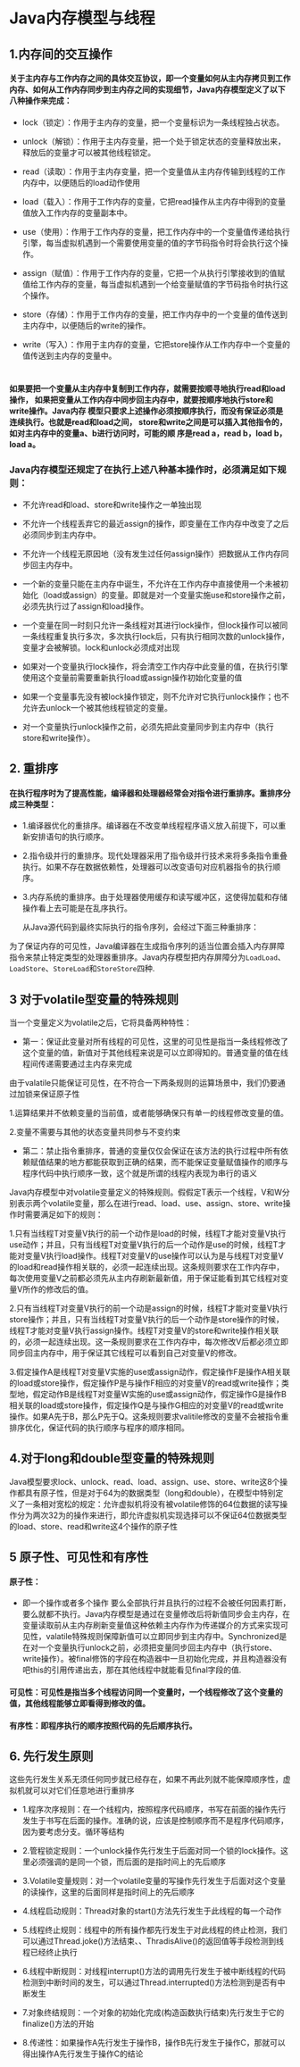 # Java内存模型与线程
## 1.内存间的交互操作
#### 关于主内存与工作内存之间的具体交互协议，即一个变量如何从主内存拷贝到工作内存、如何从工作内存同步到主内存之间的实现细节，Java内存模型定义了以下八种操作来完成：

* lock（锁定）：作用于主内存的变量，把一个变量标识为一条线程独占状态。

* unlock（解锁）：作用于主内存变量，把一个处于锁定状态的变量释放出来，释放后的变量才可以被其他线程锁定。

* read（读取）：作用于主内存变量，把一个变量值从主内存传输到线程的工作内存中，以便随后的load动作使用

* load（载入）：作用于工作内存的变量，它把read操作从主内存中得到的变量值放入工作内存的变量副本中。

* use（使用）：作用于工作内存的变量，把工作内存中的一个变量值传递给执行引擎，每当虚拟机遇到一个需要使用变量的值的字节码指令时将会执行这个操作。

* assign（赋值）：作用于工作内存的变量，它把一个从执行引擎接收到的值赋值给工作内存的变量，每当虚拟机遇到一个给变量赋值的字节码指令时执行这个操作。

* store（存储）：作用于工作内存的变量，把工作内存中的一个变量的值传送到主内存中，以便随后的write的操作。

* write（写入）：作用于主内存的变量，它把store操作从工作内存中一个变量的值传送到主内存的变量中。  
　
#### 如果要把一个变量从主内存中复制到工作内存，就需要按顺寻地执行read和load操作，	如果把变量从工作内存中同步回主内存中，就要按顺序地执行store和write操作。Java内存	模型只要求上述操作必须按顺序执行，而没有保证必须是连续执行。也就是read和load之间，	store和write之间是可以插入其他指令的，如对主内存中的变量a、b进行访问时，可能的顺	序是read a，read b，load b， load a。
### Java内存模型还规定了在执行上述八种基本操作时，必须满足如下规则：

*  不允许read和load、store和write操作之一单独出现

*  不允许一个线程丢弃它的最近assign的操作，即变量在工作内存中改变了之后必须同步到主内存中。

*  不允许一个线程无原因地（没有发生过任何assign操作）把数据从工作内存同步回主内存中。

*  一个新的变量只能在主内存中诞生，不允许在工作内存中直接使用一个未被初始化（load或assign）的变量。即就是对一个变量实施use和store操作之前，必须先执行过了assign和load操作。

*  一个变量在同一时刻只允许一条线程对其进行lock操作，但lock操作可以被同一条线程重复执行多次，多次执行lock后，只有执行相同次数的unlock操作，变量才会被解锁。lock和unlock必须成对出现

*  如果对一个变量执行lock操作，将会清空工作内存中此变量的值，在执行引擎使用这个变量前需要重新执行load或assign操作初始化变量的值

*  如果一个变量事先没有被lock操作锁定，则不允许对它执行unlock操作；也不允许去unlock一个被其他线程锁定的变量。

*  对一个变量执行unlock操作之前，必须先把此变量同步到主内存中（执行store和write操作）。

## 2. 重排序

#### 在执行程序时为了提高性能，编译器和处理器经常会对指令进行重排序。重排序分成三种类型：

* 1.编译器优化的重排序。编译器在不改变单线程程序语义放入前提下，可以重新安排语句的执行顺序。

* 2.指令级并行的重排序。现代处理器采用了指令级并行技术来将多条指令重叠执行。如果不存在数据依赖性，处理器可以改变语句对应机器指令的执行顺序。

* 3.内存系统的重排序。由于处理器使用缓存和读写缓冲区，这使得加载和存储操作看上去可能是在乱序执行。

  从Java源代码到最终实际执行的指令序列，会经过下面三种重排序：

 
为了保证内存的可见性，Java编译器在生成指令序列的适当位置会插入内存屏障指令来禁止特定类型的处理器重排序。Java内存模型把内存屏障分为`LoadLoad`、`LoadStore`、`StoreLoad`和`StoreStore`四种.

## 3 对于volatile型变量的特殊规则

当一个变量定义为volatile之后，它将具备两种特性：

* 第一：保证此变量对所有线程的可见性，这里的可见性是指当一条线程修改了这个变量的值，新值对于其他线程来说是可以立即得知的。普通变量的值在线程间传递需要通过主内存来完成

由于valatile只能保证可见性，在不符合一下两条规则的运算场景中，我们仍要通过加锁来保证原子性

1.运算结果并不依赖变量的当前值，或者能够确保只有单一的线程修改变量的值。

2.变量不需要与其他的状态变量共同参与不变约束

* 第二：禁止指令重排序，普通的变量仅仅会保证在该方法的执行过程中所有依赖赋值结果的地方都能获取到正确的结果，而不能保证变量赋值操作的顺序与程序代码中执行顺序一致，这个就是所谓的线程内表现为串行的语义


Java内存模型中对volatile变量定义的特殊规则。假假定T表示一个线程，V和W分别表示两个volatile变量，那么在进行read、load、use、assign、store、write操作时需要满足如下的规则：

1.只有当线程T对变量V执行的前一个动作是load的时候，线程T才能对变量V执行use动作；并且，只有当线程T对变量V执行的后一个动作是use的时候，线程T才能对变量V执行load操作。线程T对变量V的use操作可以认为是与线程T对变量V的load和read操作相关联的，必须一起连续出现。这条规则要求在工作内存中，每次使用变量V之前都必须先从主内存刷新最新值，用于保证能看到其它线程对变量V所作的修改后的值。

2.只有当线程T对变量V执行的前一个动是assign的时候，线程T才能对变量V执行store操作；并且，只有当线程T对变量V执行的后一个动作是store操作的时候，线程T才能对变量V执行assign操作。线程T对变量V的store和write操作相关联的，必须一起连续出现。这一条规则要求在工作内存中，每次修改V后都必须立即同步回主内存中，用于保证其它线程可以看到自己对变量V的修改。

3.假定操作A是线程T对变量V实施的use或assign动作，假定操作F是操作A相关联的load或store操作，假定操作P是与操作F相应的对变量V的read或write操作；类型地，假定动作B是线程T对变量W实施的use或assign动作，假定操作G是操作B相关联的load或store操作，假定操作Q是与操作G相应的对变量V的read或write操作。如果A先于B，那么P先于Q。这条规则要求valitile修改的变量不会被指令重排序优化，保证代码的执行顺序与程序的顺序相同。

## 4.对于long和double型变量的特殊规则

Java模型要求lock、unlock、read、load、assign、use、store、write这8个操作都具有原子性，但是对于64为的数据类型（long和double），在模型中特别定义了一条相对宽松的规定：允许虚拟机将没有被volatile修饰的64位数据的读写操作分为两次32为的操作来进行，即允许虚拟机实现选择可以不保证64位数据类型的load、store、read和write这4个操作的原子性

## 5 原子性、可见性和有序性

#### 原子性： 
 *  即一个操作或者多个操作 要么全部执行并且执行的过程不会被任何因素打断，要么就都不执行。Java内存模型是通过在变量修改后将新值同步会主内存，在变量读取前从主内存刷新变量值这种依赖主内存作为传递媒介的方式来实现可见性，valatile特殊规则保障新值可以立即同步到主内存中。Synchronized是在对一个变量执行unlock之前，必须把变量同步回主内存中（执行store、write操作）。被final修饰的字段在构造器中一旦初始化完成，并且构造器没有吧this的引用传递出去，那在其他线程中就能看见final字段的值.
 
#### 可见性：可见性是指当多个线程访问同一个变量时，一个线程修改了这个变量的值，其他线程能够立即看得到修改的值。

#### 有序性：即程序执行的顺序按照代码的先后顺序执行。

## 6. 先行发生原则

这些先行发生关系无须任何同步就已经存在，如果不再此列就不能保障顺序性，虚拟机就可以对它们任意地进行重排序

* 1.程序次序规则：在一个线程内，按照程序代码顺序，书写在前面的操作先行发生于书写在后面的操作。准确的说，应该是控制顺序而不是程序代码顺序，因为要考虑分支。循环等结构

* 2.管程锁定规则：一个unlock操作先行发生于后面对同一个锁的lock操作。这里必须强调的是同一个锁，而后面的是指时间上的先后顺序

* 3.Volatile变量规则：对一个volatile变量的写操作先行发生于后面对这个变量的读操作，这里的后面同样是指时间上的先后顺序

* 4.线程启动规则：Thread对象的start()方法先行发生于此线程的每一个动作

* 5.线程终止规则：线程中的所有操作都先行发生于对此线程的终止检测，我们可以通过Thread.joke()方法结束、、ThradisAlive()的返回值等手段检测到线程已经终止执行

* 6.线程中断规则：对线程interrupt()方法的调用先行发生于被中断线程的代码检测到中断时间的发生，可以通过Thread.interrupted()方法检测到是否有中断发生

* 7.对象终结规则：一个对象的初始化完成(构造函数执行结束)先行发生于它的finalize()方法的开始

* 8.传递性：如果操作A先行发生于操作B，操作B先行发生于操作C，那就可以得出操作A先行发生于操作C的结论
